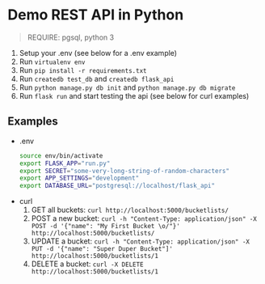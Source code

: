 # Demo REST API in Python

> REQUIRE: pgsql, python 3

1. Setup your .env (see below for a .env example)
2. Run `virtualenv env`
3. Run `pip install -r requirements.txt`
4. Run `createdb test_db` and `createdb flask_api`
5. Run `python manage.py db init` and `python manage.py db migrate`
6. Run `flask run` and start testing the api (see below for curl examples)

## Examples

- .env
    ```bash
    source env/bin/activate
    export FLASK_APP="run.py"
    export SECRET="some-very-long-string-of-random-characters"
    export APP_SETTINGS="development"
    export DATABASE_URL="postgresql://localhost/flask_api"
    ```
- curl
    1. GET all buckets: `curl http://localhost:5000/bucketlists/`
    2. POST a new bucket: `curl -h "Content-Type: application/json" -X POST -d '{"name": "My First Bucket \o/"}' http://localhost:5000/bucketlists/`
    3. UPDATE a bucket: `curl -h "Content-Type: application/json" -X PUT -d '{"name": "Super Duper Bucket"]' http://localhost:5000/bucketlists/1`
    4. DELETE a bucket: `curl -X DELETE http://localhost:5000/bucketlists/1`